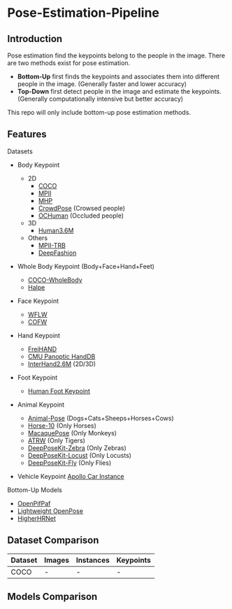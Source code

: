 # Pose-Estimation-Pipeline

## Introduction

Pose estimation find the keypoints belong to the people in the image. There are two methods exist for pose estimation.

* **Bottom-Up** first finds the keypoints and associates them into different people in the image. (Generally faster and lower accuracy)
* **Top-Down** first detect people in the image and estimate the keypoints. (Generally computationally intensive but better accuracy)

This repo will only include bottom-up pose estimation methods.


## Features

Datasets
* Body Keypoint
    * 2D
        * [COCO](https://cocodataset.org/#home)
        * [MPII](http://human-pose.mpi-inf.mpg.de/)
        * [MHP](https://lv-mhp.github.io/)
        * [CrowdPose](https://github.com/Jeff-sjtu/CrowdPose) (Crowsed people)
        * [OCHuman](https://github.com/liruilong940607/OCHumanApi) (Occluded people)
    * 3D
        * [Human3.6M](http://vision.imar.ro/human3.6m/description.php)
    * Others
        * [MPII-TRB](https://github.com/kennymckormick/Triplet-Representation-of-human-Body)
        * [DeepFashion](http://mmlab.ie.cuhk.edu.hk/projects/DeepFashion/LandmarkDetection.html)

* Whole Body Keypoint (Body+Face+Hand+Feet)
    * [COCO-WholeBody](https://github.com/jin-s13/COCO-WholeBody/)
    * [Halpe](https://github.com/Fang-Haoshu/Halpe-FullBody)

* Face Keypoint
    * [WFLW](https://wywu.github.io/projects/LAB/WFLW.html)
    * [COFW](http://www.vision.caltech.edu/xpburgos/ICCV13/)

* Hand Keypoint
    * [FreiHAND](https://lmb.informatik.uni-freiburg.de/projects/freihand/)
    * [CMU Panoptic HandDB](http://domedb.perception.cs.cmu.edu/handdb.html)
    * [InterHand2.6M](https://mks0601.github.io/InterHand2.6M/) (2D/3D)

* Foot Keypoint
    * [Human Foot Keypoint](https://cmu-perceptual-computing-lab.github.io/foot_keypoint_dataset/)

* Animal Keypoint
    * [Animal-Pose](https://sites.google.com/view/animal-pose/) (Dogs+Cats+Sheeps+Horses+Cows)
    * [Horse-10](http://www.mackenziemathislab.org/horse10) (Only Horses)
    * [MacaquePose](http://www.pri.kyoto-u.ac.jp/datasets/macaquepose/index.html) (Only Monkeys)
    * [ATRW](https://cvwc2019.github.io/challenge.html) (Only Tigers)
    * [DeepPoseKit-Zebra](https://github.com/jgraving/DeepPoseKit-Data/tree/master/datasets/zebra) (Only Zebras)
    * [DeepPoseKit-Locust](https://github.com/jgraving/DeepPoseKit-Data/tree/master/datasets/locust) (Only Locusts)
    * [DeepPoseKit-Fly](https://github.com/jgraving/DeepPoseKit-Data/tree/master/datasets/fly) (Only Flies)

* Vehicle Keypoint
    [Apollo Car Instance](http://apolloscape.auto/car_instance.html)

Bottom-Up Models
* [OpenPifPaf](https://arxiv.org/abs/2103.02440)
* [Lightweight OpenPose](https://arxiv.org/abs/1811.12004)
* [HigherHRNet](https://arxiv.org/abs/1908.10357)

## Dataset Comparison

Dataset | Images | Instances | Keypoints
--- | --- | --- | ---
COCO | - | - | - 

## Models Comparison

